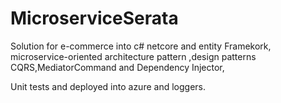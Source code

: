 # MicroserviceSerata
Solution  for  e-commerce into  c# netcore and entity Framekork, microservice-oriented architecture pattern ,design patterns CQRS,MediatorCommand and Dependency Injector,

Unit tests and deployed  into  azure and loggers.

